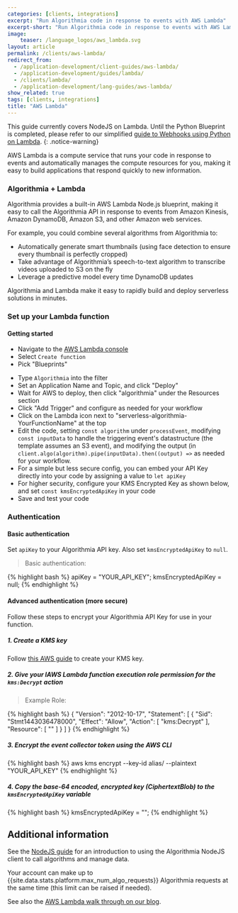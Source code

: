```yaml
---
categories: [clients, integrations]
excerpt: "Run Algorithmia code in response to events with AWS Lambda"
excerpt-short: "Run Algorithmia code in response to events with AWS Lambda"
image:
    teaser: /language_logos/aws_lambda.svg
layout: article
permalink: /clients/aws-lambda/
redirect_from:
  - /application-development/client-guides/aws-lambda/
  - /application-development/guides/lambda/
  - /clients/lambda/
  - /application-development/lang-guides/aws-lambda/
show_related: true
tags: [clients, integrations]
title: "AWS Lambda"
---
```


This guide currently covers NodeJS on Lambda. Until the Python Blueprint is completed, please refer to our simplified [guide to Webhooks using Python on Lambda]({{site.baseurl}}/integrations/webhooks/#python--aws-lambda-example).
{: .notice-warning}

AWS Lambda is a compute service that runs your code in response to events and automatically manages the compute resources for you,
making it easy to build applications that respond quickly to new information.

### Algorithmia + Lambda

Algorithmia provides a built-in AWS Lambda Node.js blueprint, making it easy to call the Algorithmia API in response to events from Amazon Kinesis, Amazon DynamoDB, Amazon S3, and other Amazon web services.

For example, you could combine several algorithms from Algorithmia to:

* Automatically generate smart thumbnails (using face detection to ensure every thumbnail is perfectly cropped)
* Take advantage of Algorithmia’s speech-to-text algorithm to transcribe videos uploaded to S3 on the fly
* Leverage a predictive model every time DynamoDB updates

Algorithmia and Lambda make it easy to rapidly build and deploy serverless solutions in minutes.

### Set up your Lambda function

#### Getting started

* Navigate to the [AWS Lambda console](https://console.aws.amazon.com/lambda/home)
* Select `Create function`
* Pick "Blueprints"
<!-- "Browse serverless app repository" -->
* Type `Algorithmia` into the filter
* Set an Application Name and Topic, and click "Deploy"
* Wait for AWS to deploy, then click "algorithmia" under the Resources section
* Click "Add Trigger" and configure as needed for your workflow
* Click on the Lambda icon next to "serverless-algorithmia-YourFunctionName" at the top
* Edit the code, setting `const algorithm` under `processEvent`, modifying `const inputData` to handle the triggering event's datastructure (the template assumes an S3 event), and modifying the output (in `client.algo(algorithm).pipe(inputData).then((output) =>` as needed for your workflow.
* For a simple but less secure config, you can embed your API Key directly into your code by assigning a value to `let apiKey`
* For higher security, configure your KMS Encrypted Key as shown below, and set `const kmsEncryptedApiKey` in your code
* Save and test your code

### Authentication

#### Basic authentication

Set `apiKey` to your Algorithmia API key.
Also set `kmsEncryptedApiKey` to `null`.

> Basic authentication:

{% highlight bash %}
apiKey = "YOUR_API_KEY";
kmsEncryptedApiKey =  null;
{% endhighlight %}

#### Advanced authentication (more secure)

Follow these steps to encrypt your Algorithmia API Key for use in your function.

##### 1. Create a KMS key

Follow [this AWS guide](http://docs.aws.amazon.com/kms/latest/developerguide/create-keys.html) to create your KMS key.

##### 2. Give your lAWS Lambda function execution role permission for the `kms:Decrypt` action

> Example Role:

{% highlight bash %}
{
    "Version": "2012-10-17",
    "Statement": [
    {
        "Sid": "Stmt1443036478000",
        "Effect": "Allow",
        "Action": [
            "kms:Decrypt"
        ],
        "Resource": [
            "<your KMS key ARN>"
        ]
    }
    ]
}
{% endhighlight %}

##### 3. Encrypt the event collector token using the AWS CLI

{% highlight bash %}
aws kms encrypt --key-id alias/<KMS key name> --plaintext "YOUR_API_KEY"
{% endhighlight %}

##### 4. Copy the base-64 encoded, encrypted key (CiphertextBlob) to the `kmsEncryptedApiKey` variable

{% highlight bash %}
kmsEncryptedApiKey = "<kmsEncryptedApiKey>";
{% endhighlight %}


## Additional information

See the [NodeJS guide](../node) for an introduction to using the Algorithmia NodeJS client to call algorithms and manage data.

Your account can make up to {{site.data.stats.platform.max_num_algo_requests}} Algorithmia requests at the same time (this limit <a onclick="Intercom('show')">can be raised</a> if needed).

See also the [AWS Lambda walk through on our blog](https://algorithmia.com/blog/post/133832621114/get-started-building-intelligent-serverless-apps).

